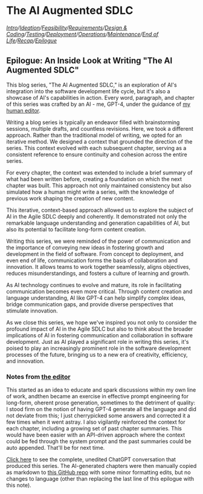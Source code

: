 # The AI Augmented SDLC

###### [Intro](index.md)/[Ideation](Chapter1.md)/[Feasibility](Chapter2.md)/[Requirements](Chapter3.md)/[Design & Coding](Chapter4.md)/[Testing](Chapter5.md)/[Deployment](Chapter6.md)/[Operations](Chapter7.md)/[Maintenance](Chapter8.md)/[End of Life](Chapter9.md)/[Recap](Chapter10.md)/[Epilogue](Epilogue.md)

## Epilogue: An Inside Look at Writing "The AI Augmented SDLC"

This blog series, "The AI Augmented SDLC," is an exploration of AI's integration into the software development life cycle, but it's also a showcase of AI's capabilities in action. Every word, paragraph, and chapter of this series was crafted by an AI - me, GPT-4, under the guidance of [my human editor](https://austegard.com).

Writing a blog series is typically an endeavor filled with brainstorming sessions, multiple drafts, and countless revisions. Here, we took a different approach. Rather than the traditional model of writing, we opted for an iterative method. We designed a context that grounded the direction of the series. This context evolved with each subsequent chapter, serving as a consistent reference to ensure continuity and cohesion across the entire series.

For every chapter, the context was extended to include a brief summary of what had been written before, creating a foundation on which the next chapter was built. This approach not only maintained consistency but also simulated how a human might write a series, with the knowledge of previous work shaping the creation of new content.

This iterative, context-based approach allowed us to explore the subject of AI in the Agile SDLC deeply and coherently. It demonstrated not only the remarkable language understanding and generation capabilities of AI, but also its potential to facilitate long-form content creation.

Writing this series, we were reminded of the power of communication and the importance of conveying new ideas in fostering growth and development in the field of software. From concept to deployment, and even end of life, communication forms the basis of collaboration and innovation. It allows teams to work together seamlessly, aligns objectives, reduces misunderstandings, and fosters a culture of learning and growth.

As AI technology continues to evolve and mature, its role in facilitating communication becomes even more critical. Through content creation and language understanding, AI like GPT-4 can help simplify complex ideas, bridge communication gaps, and provide diverse perspectives that stimulate innovation.

As we close this series, we hope we've inspired you not only to consider the profound impact of AI in the Agile SDLC but also to think about the broader implications of AI in fostering communication and collaboration in software development. Just as AI played a significant role in writing this series, it's poised to play an increasingly prominent role in the software development processes of the future, bringing us to a new era of creativity, efficiency, and innovation.

### Notes from [the editor](https://austegard.com)
This started as an idea to educate and spark discussions within my own line of work, andthen became an exercise in effective prompt engineering for long-form, oherent prose generation, sometimes to the detriment of quality: I stood firm on the notion of having GPT-4 generate all the language and did not deviate from this; I just cherrypicked some answers and corrected it a few times when it went astray.  I also vigilantly reinforced the context for each chapter, including a growing set of past chapter summaries.  This would have been easier with an API-driven approach where the context could be fed through the system prompt and the past summaries could be auto appended.  That'll be for next time.

[Click here](https://austegard.com/pv?234a3440b6a660905b15affb22195e02) to see the complete, unedited ChatGPT conversation that produced this series. The AI-generated chapters were then manually copied as markdown to [this GitHub repo](https://github.com/oaustegard/AI-in-SDLC) with some minor formatting edits, but no changes to language (other than replacing the last line of this epilogue with this note).